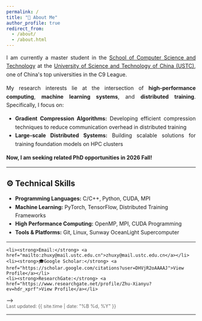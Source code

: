 ```yaml
---
permalink: /
title: "🎃 About Me"
author_profile: true
redirect_from:
  - /about/
  - /about.html
---
```


<div style="font-family: -apple-system, BlinkMacSystemFont, 'Segoe UI', Roboto, 'Helvetica Neue', Arial, sans-serif; text-align: justify; line-height: 1.6;">

I am currently a master student in the <a href="https://cs.ustc.edu.cn">School of Computer Science and Technology</a> at the <a href="https://ustc.edu.cn/">University of Science and Technology of China (USTC)</a>, one of China's top universities in the C9 League.

My research interests lie at the intersection of <strong>high-performance computing</strong>, <strong>machine learning systems</strong>, and <strong>distributed training</strong>. Specifically, I focus on:

<ul>
    <li><strong>Gradient Compression Algorithms:</strong> Developing efficient compression techniques to reduce communication overhead in distributed training</li>
    <li><strong>Large-scale Distributed Systems:</strong> Building scalable solutions for training foundation models on HPC clusters</li>
</ul>

<strong>Now, I am seeking related PhD opportunities in 2026 Fall!</strong>

</div>

---

## ⚙️ Technical Skills

<div style="font-family: -apple-system, BlinkMacSystemFont, 'Segoe UI', Roboto, 'Helvetica Neue', Arial, sans-serif; line-height: 1.6;">
<ul>
    <li><strong>Programming Languages:</strong> C/C++, Python, CUDA, MPI</li>
    <li><strong>Machine Learning:</strong> PyTorch, TensorFlow, Distributed Training Frameworks</li>
    <li><strong>High Performance Computing:</strong> OpenMP, MPI, CUDA Programming</li>
    <li><strong>Tools & Platforms:</strong> Git, Linux, Sunway OceanLight Supercomputer</li>
</ul>
</div>

---

<!-- ## Contact Information

<div style="font-family: -apple-system, BlinkMacSystemFont, 'Segoe UI', Roboto, 'Helvetica Neue', Arial, sans-serif; line-height: 1.6;">
<ul>
    <!-- <li>My resume: <a href="https://zhuxy-USTC.github.io/files/ZhuXY-CV.pdf">Download CV</a></li> -->
    <li><strong>Email:</strong> <a href="mailto:zhuxy@mail.ustc.edu.cn">zhuxy@mail.ustc.edu.cn</a></li>
    <li><strong>🎓Google Scholar:</strong> <a href="https://scholar.google.com/citations?user=DHVjR2oAAAAJ">View Profile</a></li>
    <li><strong>ResearchGate:</strong> <a href="https://www.researchgate.net/profile/Zhu-Xianyu?ev=hdr_xprf">View Profile</a></li>
<!-- </ul>
</div> --> -->

<div style="font-family: -apple-system, BlinkMacSystemFont, 'Segoe UI', Roboto, 'Helvetica Neue', Arial, sans-serif; color: #666; font-size: 0.9em;">
Last updated: {{ site.time | date: "%B %d, %Y" }}
</div>

<!--
Education
======
**Master of Engineering** (2023--Now)
* University of Science and Technology of China (C9 League, Project 985&211)
* Organization: school of computer science and technology
* Major: computer science and technology
* GPA : 90 (3.87/4.3)

**Bachelor of Engineering** (2019--2023)
* Northwest A&F University (Project 985&211)
* Organization: college of information engineering
* Major: computer science and technology
* GPA : 90.5 (3.77/4.0)
* Rank: 2 / 132

---


Publications
======

## Submitted
* As first-author, the paper "swPredicter: A Data-Driven Performance Model for Distributed Data Parallelism Training on Large-Scale HPC Clusters" has been submitted to IEEE Transactions on Parallel and Distributed Systems **(TPDS)**
* As second-author, the paper "SwFormer: Enabling Faster Foundation Models on new Sunway Supercomputer via Holistic Kernel Tiling and Scheduling" has been submitted to Journal of Computer Science and Technology **(JCST)**

## Accepted
<ul>{% for post in site.publications reversed %}
  {% include archive-single-cv.html %}
  {% endfor %}</ul>
 -->


<!-- Talks
======
  <ul>{% for post in site.talks reversed %}
    {% include archive-single-talk-cv.html  %}
  {% endfor %}</ul> -->


---

<!-- Project
======
  <ul>{% for post in site.teaching reversed %}
    {% include archive-single-cv.html %}
  {% endfor %}</ul> -->

<!-- Service and leadership
======
* Currently signed in to 43 different slack teams -->